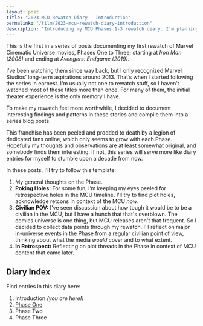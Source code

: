 ```yaml
---
layout: post
title: "2023 MCU Rewatch Diary - Introduction"
permalink: "/film/2023-mcu-rewatch-diary-introduction"
description: "Introducing my MCU Phases 1-3 rewatch diary. I'm planning to write down notes on specific aspects of these stories, outlined in this post."
---
```


This is the first in a series of posts documenting my first rewatch of  Marvel Cinematic Universe movies, Phases One to Three; starting at *Iron Man (2008)* and ending at *Avengers: Endgame (2019)*.

I've been watching them since way back, but I only recognized Marvel Studios’ long-term aspirations around 2013. That’s when I started following the series in earnest. I'm usually not one to rewatch stuff, so I haven’t watched most of these titles more than once. For many of them, the initial theater experience is the only memory I have.

<!--more-->

To make my rewatch feel more worthwhile, I decided to document interesting findings and patterns in these stories and compile them into a series blog posts.

This franchise has been peeled and prodded to death by a legion of dedicated fans online, which only seems to grow with each Phase. Hopefully my thoughts and observations are at least somewhat original, and somebody finds them interesting. If not, this series will serve more like diary entries for myself to stumble upon a decade from now.

In these posts, I'll try to follow this template:
1. My general thoughts on the Phase.
2. **Poking Holes:** For some fun, I’m keeping my eyes peeled for retrospective holes in the MCU timeline. I'll try to find plot holes, acknowledge retcons in context of the MCU *now*.
3. **Civilian POV:** I've seen discussion about how tough it would be to be a civilian in the MCU, but I have a hunch that that's overblown. The comics universe is one thing, but MCU releases aren't that frequent. So I decided to collect data points through my rewatch. I'll reflect on major in-universe events in the Phase from a regular civilian point of view, thinking about what the media *would* cover and to what extent.
4. **In Retrospect:** Reflecting on plot threads in the Phase in context of MCU content that came later.

## Diary Index

Find entries in this diary here:

1. Introduction *(you are here!)*
2. [Phase One](/film/2023-mcu-rewatch-diary-phase-one)
3. Phase Two
4. Phase Three